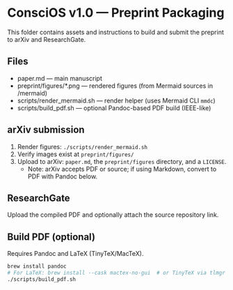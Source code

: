 # ConsciOS v1.0 — Preprint Packaging

This folder contains assets and instructions to build and submit the preprint to arXiv and ResearchGate.

## Files
- paper.md — main manuscript
- preprint/figures/*.png — rendered figures (from Mermaid sources in /mermaid)
- scripts/render_mermaid.sh — render helper (uses Mermaid CLI `mmdc`)
- scripts/build_pdf.sh — optional Pandoc-based PDF build (IEEE-like)

## arXiv submission
1. Render figures: `./scripts/render_mermaid.sh`
2. Verify images exist at `preprint/figures/`
3. Upload to arXiv: `paper.md`, the `preprint/figures` directory, and a `LICENSE`.
   - Note: arXiv accepts PDF or source; if using Markdown, convert to PDF with Pandoc below.

## ResearchGate
Upload the compiled PDF and optionally attach the source repository link.

## Build PDF (optional)
Requires Pandoc and LaTeX (TinyTeX/MacTeX).

```bash
brew install pandoc
# For LaTeX: brew install --cask mactex-no-gui  # or TinyTeX via tlmgr
./scripts/build_pdf.sh
```


